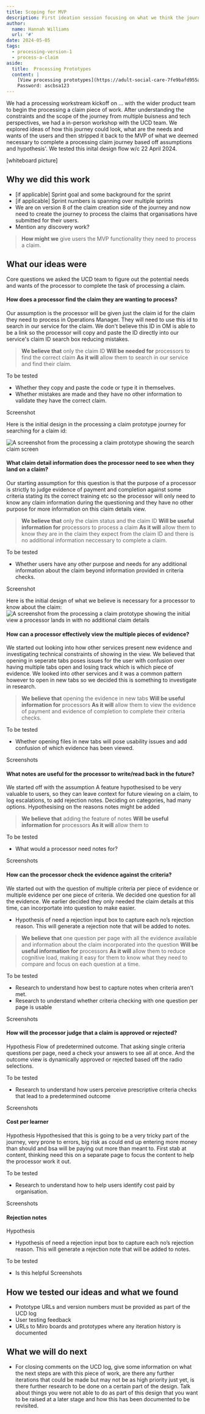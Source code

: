 ```yaml
---
title: Scoping for MVP
description: First ideation session focusing on what we think the journey should look like, based off assumptions and hypothesis'. Aimed to get a first design out to take learnings off in research. 
author:
  name: Hannah Williams
  url: '#'
date: 2024-05-05
tags:
  - processing-version-1
  - process-a-claim
aside:
  title:  Processing Prototypes
  content: |
    [View processing prototypes](https://adult-social-care-7fe9bafd955a.herokuapp.com/version-index?area=Processing) 
    Password: ascbsa123
---
```


We had a processing workstream kickoff on ... with the wider product team to begin the processing a claim piece of work. After understanding the constraints and the scope of the journey from multiple buisness and tech perspectives, we had a in-person workshop with the UCD team. We explored ideas of how this journey could look, what are the needs and wants of the users and then stripped it back to the MVP of what we deemed necessary to complete a processing claim journey based off assumptions and hypothesis'. We tested this inital design flow w/c 22 April 2024.

[whiteboard picture]

## Why we did this work

- [if applicable] Sprint goal and some background for the sprint
- [if applicable] Sprint numbers is spanning over multiple sprints
- We are on version 8 of the claim creation side of the journey and now need to create the journey to process the claims that organisations have submitted for their users.
- Mention any discovery work?

>**How might we** give users the MVP functionality they need to process a claim.

## What our ideas were

Core questions we asked the UCD team to figure out the potential needs and wants of the processor to complete the task of processing a claim.

#### How does a processor find the claim they are wanting to process?

Our assumption is the processor will be given just the claim id for the claim they need to process in Operations Manager. They will need to use this id to search in our service for the claim. We don't believe this ID in OM is able to be a link so the processor will copy and paste the ID directly into our service's claim ID search box reducing mistakes.

>**We believe that** only the claim ID 
>**Will be needed for** processors to find the correct claim
>**As it will** allow them to search in our service and find their claim.

To be tested
- Whether they copy and paste the code or type it in themselves.
- Whether mistakes are made and they have no other information to validate they have the correct claim.

Screenshot

Here is the initial design in the processing a claim prototype journey for searching for a claim id:

![A screenshot from the processing a claim prototype showing the search claim screen](claim-id-search.png "Claim ID search")



#### What claim detail information does the processor need to see when they land on a claim?

Our starting assumption for this question is that the purpose of a processor is strictly to judge evidence of payment and completion against some criteria stating its the correct training etc so the processor will only need to know any claim information during the questioning and they have no other purpose for more information on this claim details view. 

>**We believe that** only the claim status and the claim ID 
>**Will be useful information for** processors to process a claim
>**As it will** allow them to know they are in the claim they expect from the claim ID and there is no additional information neccessary to complete a claim.

To be tested
- Whether users have any other purpose and needs for any additional information about the claim beyond information provided in criteria checks. 

Screenshot

Here is the initial design of what we believe is necessary for a processor to know about the claim:
![A screenshot from the processing a claim prototype showing the initial view a processor lands in with no additional claim details](claim-details.png "Claim details")


#### How can a processor effectively view the multiple pieces of evidence?

We started out looking into how other services present new evidence and investigating technical constraints of showing in the view. We believed that opening in seperate tabs poses issues for the user with confusion over having multiple tabs open and losing track which is which piece of evidence. We looked into other services and it was a common pattern however to open in new tabs so we decided this is something to investigate in research.

>**We believe that** opening the evidence in new tabs
>**Will be useful information for** processors
>**As it will** allow them to view the evidence of payment and evidence of completion to complete their criteria checks.


To be tested
- Whether opening files in new tabs will pose usability issues and add confusion of which evidence has been viewed. 

Screenshots



#### What notes are useful for the processor to write/read back in the future?

We started off with the assumption 
A feature hypothesised to be very valuable to users, so they can leave context for future viewing on a claim, to log escalations, to add rejection notes. 
Deciding on categories, had many options. Hypothesising on the reasons notes might be added

>**We believe that** adding the feature of notes
>**Will be useful information for** processors
>**As it will** allow them to 

To be tested
- What would a processor need notes for?

Screenshots

#### How can the processor check the evidence against the criteria?

We started out with the question of multiple criteria per piece of evidence or multiple evidence per one piece of criteria. We decided one question for all the evidence. We earlier decided they only needed the claim details at this time, can incorportate into question to make easier. 
- Hypothesis of need a rejection input box to capture each no’s rejection reason. This will generate a rejection note that will be added to notes. 

>**We believe that** one question per page with all the evidence available and information about the claim incorporated into the question
>**Will be useful information for** processors
>**As it will** allow them to reduce cognitive load, making it easy for them to know what they need to compare and focus on each question at a time. 

To be tested
- Research to understand how best to capture notes when criteria aren't met. 
- Research to understand whether criteria checking with one question per page is usable

Screenshots


#### How will the processor judge that a claim is approved or rejected?

Hypothesis
Flow of predetermined outcome.
That asking single criteria questions per page, need a check your answers to see all at once. And the outcome view is dynamically approved or rejected based off the radio selections. 

To be tested
- Research to understand how users perceive prescriptive criteria checks that lead to a predetermined outcome

Screenshots



#### Cost per learner

Hypothesis
Hypothesised that this is going to be a very tricky part of the journey, very prone to errors, big risk as could end up entering more money than should and bsa will be paying out more than meant to. First stab at content, thinking need this on a separate page to focus the content to help the processor work it out. 

To be tested
- Research to understand how to help users identify cost paid by organisation. 

Screenshots

#### Rejection notes

Hypothesis
- Hypothesis of need a rejection input box to capture each no’s rejection reason. This will generate a rejection note that will be added to notes. 

To be tested
- Is this helpful
Screenshots

## How we tested our ideas and what we found

- Prototype URLs and version numbers must be provided as part of the UCD log
- User testing feedback
- URLs to Miro boards and prototypes where any iteration history is documented

## What we will do next
- For closing comments on the UCD log, give some information on what the next steps are with this piece of work, are there any further iterations that could be made but may not be as high priority just yet, is there further research to be done on a certain part of the design. Talk about things you were not able to do as part of this design that you want to be raised at a later stage and how this has been documented to be revisited.

